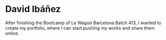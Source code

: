 # David Ibáñez
After finishing the Bootcamp of Le Wagon Barcelona Batch 413, I wanted to
create my portfolio, where I can start pushing my works and share them online.
